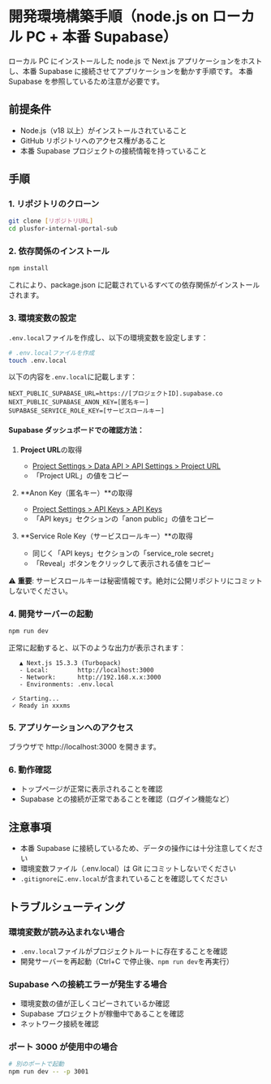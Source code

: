 # 開発環境構築手順（node.js on ローカル PC + 本番 Supabase）

ローカル PC にインストールした node.js で Next.js アプリケーションをホストし、本番 Supabase に接続させてアプリケーションを動かす手順です。
本番 Supabase を参照しているため注意が必要です。

## 前提条件

- Node.js（v18 以上）がインストールされていること
- GitHub リポジトリへのアクセス権があること
- 本番 Supabase プロジェクトの接続情報を持っていること

## 手順

### 1. リポジトリのクローン

```bash
git clone [リポジトリURL]
cd plusfor-internal-portal-sub
```

### 2. 依存関係のインストール

```bash
npm install
```

これにより、package.json に記載されているすべての依存関係がインストールされます。

### 3. 環境変数の設定

`.env.local`ファイルを作成し、以下の環境変数を設定します：

```bash
# .env.localファイルを作成
touch .env.local
```

以下の内容を`.env.local`に記載します：

```
NEXT_PUBLIC_SUPABASE_URL=https://[プロジェクトID].supabase.co
NEXT_PUBLIC_SUPABASE_ANON_KEY=[匿名キー]
SUPABASE_SERVICE_ROLE_KEY=[サービスロールキー]
```

#### Supabase ダッシュボードでの確認方法：

1. **Project URL**の取得

   - [Project Settings > Data API > API Settings > Project URL](https://supabase.com/dashboard/project/[プロジェクトID]/settings/api)
   - 「Project URL」の値をコピー

2. **Anon Key（匿名キー）**の取得

   - [Project Settings > API Keys > API Keys](https://supabase.com/dashboard/project/[プロジェクトID]/settings/api-keys)
   - 「API keys」セクションの「anon public」の値をコピー

3. **Service Role Key（サービスロールキー）**の取得
   - 同じく「API keys」セクションの「service_role secret」
   - 「Reveal」ボタンをクリックして表示される値をコピー

⚠️ **重要**: サービスロールキーは秘密情報です。絶対に公開リポジトリにコミットしないでください。

### 4. 開発サーバーの起動

```bash
npm run dev
```

正常に起動すると、以下のような出力が表示されます：

```
   ▲ Next.js 15.3.3 (Turbopack)
   - Local:        http://localhost:3000
   - Network:      http://192.168.x.x:3000
   - Environments: .env.local

 ✓ Starting...
 ✓ Ready in xxxms
```

### 5. アプリケーションへのアクセス

ブラウザで http://localhost:3000 を開きます。

### 6. 動作確認

- トップページが正常に表示されることを確認
- Supabase との接続が正常であることを確認（ログイン機能など）

## 注意事項

- 本番 Supabase に接続しているため、データの操作には十分注意してください
- 環境変数ファイル（.env.local）は Git にコミットしないでください
- `.gitignore`に`.env.local`が含まれていることを確認してください

## トラブルシューティング

### 環境変数が読み込まれない場合

- `.env.local`ファイルがプロジェクトルートに存在することを確認
- 開発サーバーを再起動（Ctrl+C で停止後、`npm run dev`を再実行）

### Supabase への接続エラーが発生する場合

- 環境変数の値が正しくコピーされているか確認
- Supabase プロジェクトが稼働中であることを確認
- ネットワーク接続を確認

### ポート 3000 が使用中の場合

```bash
# 別のポートで起動
npm run dev -- -p 3001
```
